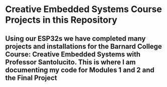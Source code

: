 # Creative Embedded Systems Course Projects in this Repository

## Using our ESP32s we have completed many projects and installations for the Barnard College Course: Creative Embedded Systems with Professor Santolucito. This is where I am documenting my code for Modules 1 and 2 and the Final Project 
